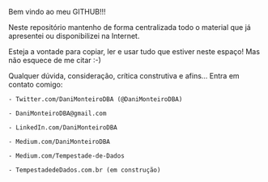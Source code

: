 ﻿Bem vindo ao meu GITHUB!!! 

Neste repositório mantenho de forma centralizada todo o material que já apresentei ou disponibilizei na Internet. 

Esteja a vontade para copiar, ler e usar tudo que estiver neste espaço! Mas não esquece de me citar :-)

Qualquer dúvida, consideração, crítica construtiva e afins... Entra em contato comigo:

    - Twitter.com/DaniMonteiroDBA (@DaniMonteiroDBA)
    
    - DaniMonteiroDBA@gmail.com
    
    - LinkedIn.com/DaniMonteiroDBA
    
    - Medium.com/DaniMonteiroDBA
    
    - Medium.com/Tempestade-de-Dados
    
    - TempestadedeDados.com.br (em construção)
   
   
    
    

